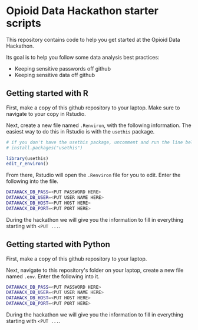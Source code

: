 Opioid Data Hackathon starter scripts
========================================

This repository contains code to help you get started at the Opioid Data Hackathon.

Its goal is to help you follow some data analysis best practices:

* Keeping sensitive passwords off github
* Keeping sensitive data off github

Getting started with R
-----------------------

First, make a copy of this github repository to your laptop.
Make sure to navigate to your copy in Rstudio.

Next, create a new file named `.Renviron`, with the following information.
The easiest way to do this in Rstudio is with the `usethis` package.

```R
# if you don't have the usethis package, uncomment and run the line below
# install.packages("usethis")

library(usethis)
edit_r_environ()
```

From there, Rstudio will open the `.Renviron` file for you to edit.
Enter the following into the file.

```bash
DATAHACK_DB_PASS=<PUT PASSWORD HERE>
DATAHACK_DB_USER=<PUT USER NAME HERE>
DATAHACK_DB_HOST=<PUT HOST HERE>
DATAHACK_DB_PORT=<PUT PORT HERE>
```

During the hackathon we will give you the information to fill in everything starting with `<PUT ...`.


Getting started with Python
---------------------------

First, make a copy of this github repository to your laptop.

Next, navigate to this repository's folder on your laptop, create a new file named `.env`.
Enter the following into it.

```bash
DATAHACK_DB_PASS=<PUT PASSWORD HERE>
DATAHACK_DB_USER=<PUT USER NAME HERE>
DATAHACK_DB_HOST=<PUT HOST HERE>
DATAHACK_DB_PORT=<PUT PORT HERE>
```

During the hackathon we will give you the information to fill in everything starting with `<PUT ...`.


